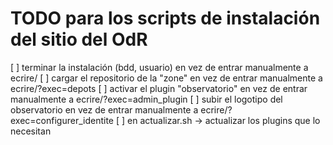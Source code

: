 # TODO para los scripts de instalación del sitio del OdR

[ ] terminar la instalación (bdd, usuario) en vez de entrar manualmente a ecrire/
[ ] cargar el repositorio de la "zone" en vez de entrar manualmente a ecrire/?exec=depots
[ ] activar el plugin "observatorio" en vez de entrar manualmente a ecrire/?exec=admin_plugin
[ ] subir el logotipo del observatorio en vez de entrar manualmente a ecrire/?exec=configurer_identite
[ ] en actualizar.sh -> actualizar los plugins que lo necesitan
